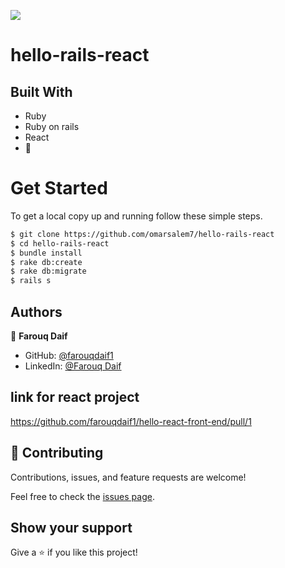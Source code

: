 ![](https://img.shields.io/badge/Hello-App-blueviolet)

# hello-rails-react

## Built With

- Ruby
- Ruby on rails
- React
- 💓

# Get Started
To get a local copy up and running follow these simple steps.

```bash
$ git clone https://github.com/omarsalem7/hello-rails-react
$ cd hello-rails-react
$ bundle install 
$ rake db:create 
$ rake db:migrate 
$ rails s 
```

## Authors

👤 **Farouq Daif**

- GitHub: [@farouqdaif1](https://github.com/farouqdaif1)
- LinkedIn: [@Farouq Daif ](https://www.linkedin.com/in/farouqdaif/)

## link for react project
https://github.com/farouqdaif1/hello-react-front-end/pull/1

## 🤝 Contributing

Contributions, issues, and feature requests are welcome!

Feel free to check the [issues page](../../issues/).

## Show your support

Give a ⭐️ if you like this project!


